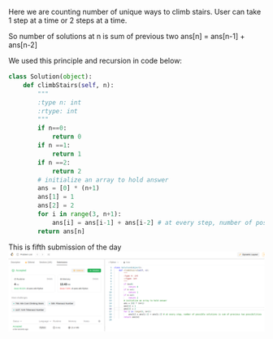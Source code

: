 Here we are counting number of unique ways to climb stairs. User can take 1 step at a time or 2 steps at a time.

So number of solutions at n is sum of previous two
ans[n] = ans[n-1] + ans[n-2]

We used this principle and recursion in code below:
```python
class Solution(object):
    def climbStairs(self, n):
        """
        :type n: int
        :rtype: int
        """
        if n==0:
            return 0
        if n ==1:
            return 1
        if n ==2:
            return 2
        # initialize an array to hold answer
        ans = [0] * (n+1)
        ans[1] = 1
        ans[2] = 2
        for i in range(3, n+1):
            ans[i] = ans[i-1] + ans[i-2] # at every step, number of possible solutions is sum of previous two possibilities
        return ans[n]
```

This is fifth submission of the day
![submission](submission.png)